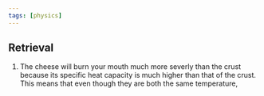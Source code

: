 ```yaml
---
tags: [physics]
---
```

## Retrieval
1. The cheese will burn your mouth much more severly than the crust because its specific heat capacity is much higher than that of the crust. This means that even though they are both the same temperature, 